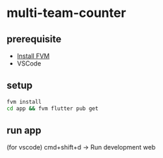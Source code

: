 # multi-team-counter

## prerequisite

- [Install FVM](https://fvm.app/documentation/getting-started/installation)
- VSCode

## setup

```sh
fvm install
cd app && fvm flutter pub get
```

## run app

(for vscode) cmd+shift+d -> Run development web
